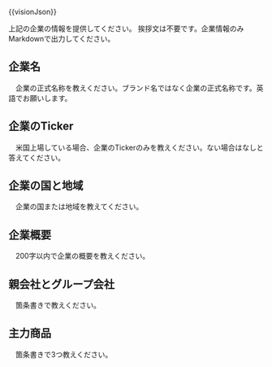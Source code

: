 {{visionJson}}

上記の企業の情報を提供してください。
挨拶文は不要です。企業情報のみMarkdownで出力してください。

## 企業名
　企業の正式名称を教えください。ブランド名ではなく企業の正式名称です。英語でお願いします。

## 企業のTicker
　米国上場している場合、企業のTickerのみを教えください。ない場合はなしと答えてください。

## 企業の国と地域
　企業の国または地域を教えてください。

## 企業概要
　200字以内で企業の概要を教えください。

## 親会社とグループ会社
　箇条書きで教えください。

## 主力商品
　箇条書きで3つ教えください。